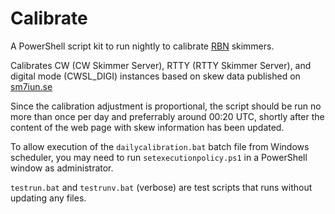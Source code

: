 # Calibrate
A PowerShell script kit to run nightly to calibrate [RBN](https://www.reversebeacon.net/main.php) skimmers.

Calibrates CW (CW Skimmer Server), RTTY (RTTY Skimmer Server), and digital mode (CWSL_DIGI) 
instances based on skew data published on [sm7iun.se](https://sm7iun.se/rbn/analytics/)

Since the calibration adjustment is proportional, the script should be run no 
more than once per day and preferrably around 00:20 UTC, shortly after the content 
of the web page with skew information has been updated.

To allow execution of the `dailycalibration.bat` batch file from Windows scheduler, 
you may need to run `setexecutionpolicy.ps1` in a PowerShell window as administrator. 

`testrun.bat` and `testrunv.bat` (verbose) are test scripts that runs without updating any files. 
